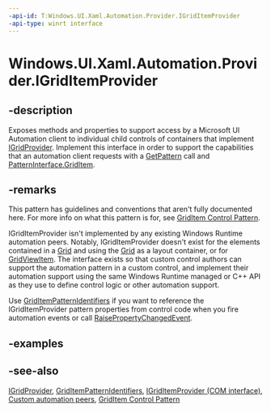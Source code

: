 ```yaml
---
-api-id: T:Windows.UI.Xaml.Automation.Provider.IGridItemProvider
-api-type: winrt interface
---
```


<!-- Interface syntax.
public interface IGridItemProvider : 
-->

# Windows.UI.Xaml.Automation.Provider.IGridItemProvider

## -description
Exposes methods and properties to support access by a Microsoft UI Automation client to individual child controls of containers that implement [IGridProvider](igridprovider.md). Implement this interface in order to support the capabilities that an automation client requests with a [GetPattern](../windows.ui.xaml.automation.peers/automationpeer_getpattern_2046576749.md) call and [PatternInterface.GridItem](../windows.ui.xaml.automation.peers/patterninterface.md).

## -remarks
This pattern has guidelines and conventions that aren't fully documented here. For more info on what this pattern is for, see [GridItem Control Pattern](https://msdn.microsoft.com/library/ae4b9021-1800-485b-99a2-54ddf9c21f93).

IGridItemProvider isn't implemented by any existing Windows Runtime automation peers. Notably, IGridItemProvider doesn't exist for the elements contained in a [Grid](../windows.ui.xaml.controls/grid.md) and using the [Grid](../windows.ui.xaml.controls/grid.md) as a layout container, or for [GridViewItem](../windows.ui.xaml.controls/gridviewitem.md). The interface exists so that custom control authors can support the automation pattern in a custom control, and implement their automation support using the same Windows Runtime managed or C++ API as they use to define control logic or other automation support.

Use [GridItemPatternIdentifiers](../windows.ui.xaml.automation/griditempatternidentifiers.md) if you want to reference the IGridItemProvider pattern properties from control code when you fire automation events or call [RaisePropertyChangedEvent](../windows.ui.xaml.automation.peers/automationpeer_raisepropertychangedevent_715050195.md).

## -examples

## -see-also
[IGridProvider](igridprovider.md), [GridItemPatternIdentifiers](../windows.ui.xaml.automation/griditempatternidentifiers.md), [IGridItemProvider (COM interface)](https://msdn.microsoft.com/library/334a10f1-8bfc-4935-9eee-6176a3e8a4f1), [Custom automation peers](https://msdn.microsoft.com/library/aa8da53b-fe6e-40ac-9f0a-cb09637c87b4), [GridItem Control Pattern](https://msdn.microsoft.com/library/ae4b9021-1800-485b-99a2-54ddf9c21f93)

